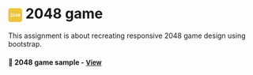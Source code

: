 # <span><img src="./logo.png" alt=“2024” style="height: 1em; vertical-align: middle;"></span> 2048 game 

This assignment is about recreating responsive 2048 game design using bootstrap.

<h4>🔹 2048 game sample - <a href="https://simonakom.github.io/2048-game/game-2048.html" style="font-size:small;">View</a><h4>


